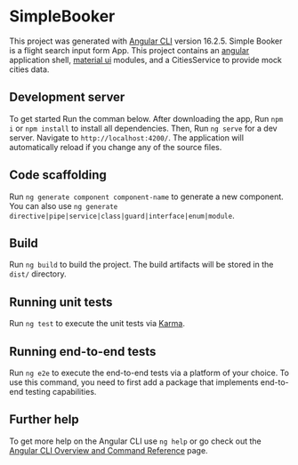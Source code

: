 # SimpleBooker

This project was generated with [Angular CLI](https://github.com/angular/angular-cli) version 16.2.5.
Simple Booker is a flight search input form App. This project contains an [angular](https://angular.io/) application shell, [material ui](https://material.angular.io/) modules, and a CitiesService to provide mock cities data.

## Development server

To get started Run the comman below.
After downloading the app, Run `npm i` or `npm install` to install all dependencies. Then,
Run `ng serve` for a dev server. Navigate to `http://localhost:4200/`. The application will automatically reload if you change any of the source files.

## Code scaffolding

Run `ng generate component component-name` to generate a new component. You can also use `ng generate directive|pipe|service|class|guard|interface|enum|module`.

## Build

Run `ng build` to build the project. The build artifacts will be stored in the `dist/` directory.

## Running unit tests

Run `ng test` to execute the unit tests via [Karma](https://karma-runner.github.io).

## Running end-to-end tests

Run `ng e2e` to execute the end-to-end tests via a platform of your choice. To use this command, you need to first add a package that implements end-to-end testing capabilities.

## Further help

To get more help on the Angular CLI use `ng help` or go check out the [Angular CLI Overview and Command Reference](https://angular.io/cli) page.
